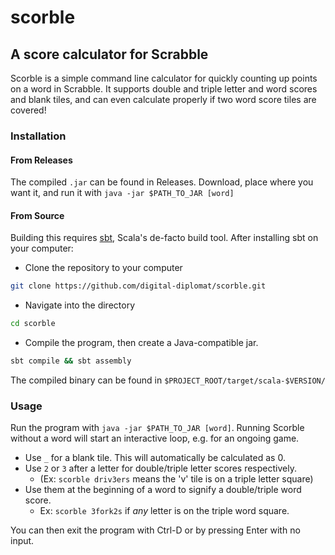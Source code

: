 # scorble
## A score calculator for Scrabble

Scorble is a simple command line calculator for quickly counting up points on a
word in Scrabble. It supports double and triple letter and word scores and blank
tiles, and can even calculate properly if two word score tiles are covered!

### Installation

#### From Releases

The compiled `.jar` can be found in Releases. Download, place where you want it,
and run it with `java -jar $PATH_TO_JAR [word]`

#### From Source

Building this requires [sbt](https://www.scala-sbt.org/), Scala's de-facto build
tool. After installing sbt on your computer:

- Clone the repository to your computer
```sh
git clone https://github.com/digital-diplomat/scorble.git
```
- Navigate into the directory
```sh
cd scorble
```
- Compile the program, then create a Java-compatible jar.
```sh
sbt compile && sbt assembly
```

The compiled binary can be found in `$PROJECT_ROOT/target/scala-$VERSION/`

### Usage

Run the program with `java -jar $PATH_TO_JAR [word]`. Running Scorble without a
word will start an interactive loop, e.g. for an ongoing game.

- Use `_` for a blank tile. This will automatically be calculated as 0.
- Use `2` or `3` after a letter for double/triple letter scores respectively.
  - (Ex: `scorble driv3ers` means the 'v' tile is on a triple letter square)
- Use them at the beginning of a word to signify a double/triple word score.
  - Ex: `scorble 3fork2s` if _any_ letter is on the triple word square.

You can then exit the program with Ctrl-D or by pressing Enter with no input.
